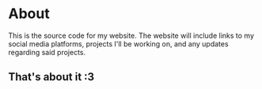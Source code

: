 # About

This is the source code for my website. The website will include links to my social media platforms, projects I'll be working on, and any updates regarding said projects. 

## That's about it :3
